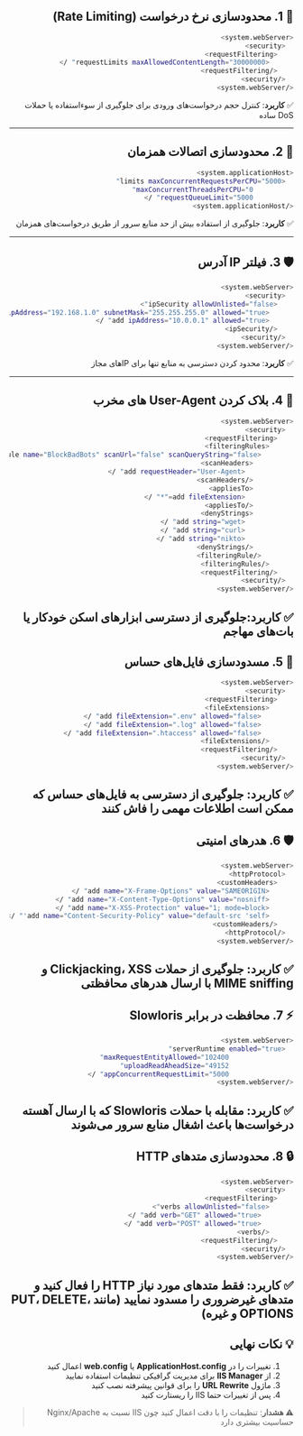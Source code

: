 <div dir="rtl">

## **🔐 1. محدودسازی نرخ درخواست (Rate Limiting)**
```bash
<system.webServer>
  <security>
    <requestFiltering>
      <requestLimits maxAllowedContentLength="30000000" />
    </requestFiltering>
  </security>
</system.webServer>
```
✅ **کاربرد**: کنترل حجم درخواست‌های ورودی برای جلوگیری از سوءاستفاده یا حملات DoS ساده

---

## **🔌 2. محدودسازی اتصالات همزمان**
```bash
<system.applicationHost>
  <limits maxConcurrentRequestsPerCPU="5000"
          maxConcurrentThreadsPerCPU="0"
          requestQueueLimit="5000" />
</system.applicationHost>
```
✅ **کاربرد**:  جلوگیری از استفاده بیش از حد منابع سرور از طریق درخواست‌های همزمان

---

## **🛡 3. فیلتر IP آدرس**
```bash
<system.webServer>
  <security>
    <ipSecurity allowUnlisted="false">
      <add ipAddress="192.168.1.0" subnetMask="255.255.255.0" allowed="true" />
      <add ipAddress="10.0.0.1" allowed="true" />
    </ipSecurity>
  </security>
</system.webServer>
```
✅ **کاربرد**:  محدود کردن دسترسی به منابع تنها برای IP‌های مجاز

---

## **🚫 4. بلاک کردن User-Agent های مخرب**
```bash
<system.webServer>
  <security>
    <requestFiltering>
      <filteringRules>
        <filteringRule name="BlockBadBots" scanUrl="false" scanQueryString="false">
          <scanHeaders>
            <add requestHeader="User-Agent" />
          </scanHeaders>
          <appliesTo>
            <add fileExtension="*" />
          </appliesTo>
          <denyStrings>
            <add string="wget" />
            <add string="curl" />
            <add string="nikto" />
          </denyStrings>
        </filteringRule>
      </filteringRules>
    </requestFiltering>
  </security>
</system.webServer>
```
✅ **کاربرد**:جلوگیری از دسترسی ابزارهای اسکن خودکار یا بات‌های مهاجم
---

## **📛 5. مسدودسازی فایل‌های حساس**
```bash
<system.webServer>
  <security>
    <requestFiltering>
      <fileExtensions>
        <add fileExtension=".env" allowed="false" />
        <add fileExtension=".log" allowed="false" />
        <add fileExtension=".htaccess" allowed="false" />
      </fileExtensions>
    </requestFiltering>
  </security>
</system.webServer>
```
✅ **کاربرد**: جلوگیری از دسترسی به فایل‌های حساس که ممکن است اطلاعات مهمی را فاش کنند
---

## **🛡 6. هدرهای امنیتی**
```bash
<system.webServer>
  <httpProtocol>
    <customHeaders>
      <add name="X-Frame-Options" value="SAMEORIGIN" />
      <add name="X-Content-Type-Options" value="nosniff" />
      <add name="X-XSS-Protection" value="1; mode=block" />
      <add name="Content-Security-Policy" value="default-src 'self'" />
    </customHeaders>
  </httpProtocol>
</system.webServer>
```
✅ **کاربرد**:  جلوگیری از حملات Clickjacking، XSS و MIME sniffing با ارسال هدرهای محافظتی
---

## **⚡ 7. محافظت در برابر Slowloris**
```bash
<system.webServer>
  <serverRuntime enabled="true" 
                maxRequestEntityAllowed="102400"
                uploadReadAheadSize="49152"
                appConcurrentRequestLimit="5000" />
</system.webServer>
```
✅ **کاربرد**: مقابله با حملات Slowloris که با ارسال آهسته درخواست‌ها باعث اشغال منابع سرور می‌شوند
---

## **🔒 8. محدودسازی متدهای HTTP**
```bash
<system.webServer>
  <security>
    <requestFiltering>
      <verbs allowUnlisted="false">
        <add verb="GET" allowed="true" />
        <add verb="POST" allowed="true" />
      </verbs>
    </requestFiltering>
  </security>
</system.webServer>
```
✅ **کاربرد**: فقط متدهای مورد نیاز HTTP را فعال کنید و متدهای غیرضروری را مسدود نمایید (مانند PUT، DELETE، OPTIONS و غیره)
---

## **💡 نکات نهایی**
1. تغییرات را در **ApplicationHost.config** یا **web.config** اعمال کنید
2. از **IIS Manager** برای مدیریت گرافیکی تنظیمات استفاده نمایید
3. ماژول **URL Rewrite** را برای قوانین پیشرفته نصب کنید
4. پس از تغییرات حتما IIS را ریستارت کنید

> **⚠️ هشدار**: تنظیمات را با دقت اعمال کنید چون IIS نسبت به Nginx/Apache حساسیت بیشتری دارد


</div>